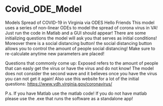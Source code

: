 # Covid_ODE_Model
Models Spread of COVID-19 in Virginia via ODES
Hello Friends This model uses a series of non-linear ODEs to model the spread of corona virus in VA!
Just run the code in Matlab and a GUI should appear!
There are some initializing questions the model will ask you that serves as initial conditions! Moreover there is a social distancing button!
the social distancing button allows you to control the amount of people social distancing! 
Make sure to re-calculate anytime new parameters are placed!

Questions that commonly come up:
Exposed refers to the amount of people that can easly get the virus or have the virus and do not know!
The model does not consider the second wave and it believes once you have the virus you can not get it again!
Also use this website for a lot of the initial questions: https://www.vdh.virginia.gov/coronavirus/


P.s.
If you have Matlab use the matlab code!
If you do not have matlab please use the .exe that runs the software as a standalone app!
